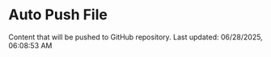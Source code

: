 # Auto Push File

Content that will be pushed to GitHub repository.
Last updated: 06/28/2025, 06:08:53 AM